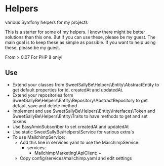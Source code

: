# Helpers

various Symfony helpers for my projects

This is a starter for some of my helpers. I know there might be better solutions than this one. But if you can use
these, please be my guest. The main goal is to keep these as simple as possible. If you want to help using these, please
be my guest.

From > 0.07 For PHP 8 only!

## Use

- Extend your classes from SweetSallyBe\Helpers\Entity\AbstractEntity to get default properties for id, createdAt and
  updatedAt.
- Extend your repositories form SweetSallyBe\Helpers\Entity\Repository\AbstractRepository to get default save and delete
  method
- Implement and use SweetSallyBe\Helpers\Entity\Interfaces\Token and SweetSallyBe\Helpers\Entity\Traits to have methods
  to get and set tokens
- Use EasyAminSubscriber to set createdAt and updatedAt
- Use static SweetSallyBe\Helpers\Service for various extra's
- To use MailchimpService:
  - Add this line in services.yaml to use the MailchimpService:
    - services:
      - MailchimpMarketing\ApiClient: ~
  - Copy config/services/mailchimp.yaml and edit settings